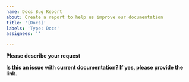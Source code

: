 ```yaml
---
name: Docs Bug Report
about: Create a report to help us improve our documentation
title: '[Docs]'
labels: 'Type: Docs'
assignees: ''

---
```


**Please describe your request**

**Is this an issue with current documentation? If yes, please provide the link.**